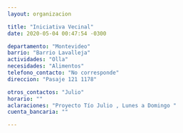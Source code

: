 ```yaml
---
layout: organizacion

title: "Iniciativa Vecinal"
date: 2020-05-04 00:47:54 -0300

departamento: "Montevideo"
barrio: "Barrio Lavalleja"
actividades: "Olla"
necesidades: "Alimentos"
telefono_contacto: "No corresponde"
direccion: "Pasaje 121 1178"

otros_contactos: "Julio"
horario: ""
aclaraciones: "Proyecto Tío Julio , Lunes a Domingo "
cuenta_bancaria: ""

---
```


